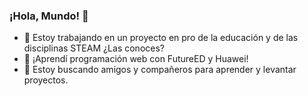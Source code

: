 ### ¡Hola, Mundo! 👋

- 🔭 Estoy trabajando en un proyecto en pro de la educación y de las disciplinas STEAM ¿Las conoces?
- 🌱 ¡Aprendí programación web con FutureED y Huawei!
- 👯 Estoy buscando amigos y compañeros para aprender y levantar proyectos.
